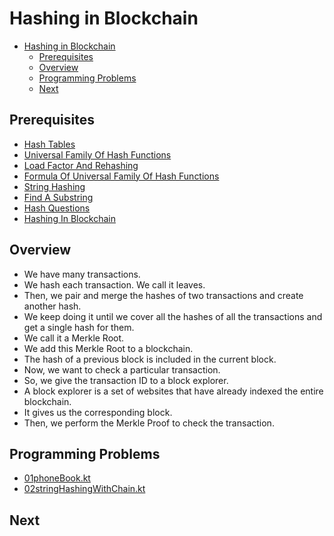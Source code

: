 # Hashing in Blockchain

<!-- TOC -->
* [Hashing in Blockchain](#hashing-in-blockchain)
  * [Prerequisites](#prerequisites)
  * [Overview](#overview)
  * [Programming Problems](#programming-problems)
  * [Next](#next)
<!-- TOC -->

## Prerequisites

* [Hash Tables](05hashTables.md)
* [Universal Family Of Hash Functions](10universalFamilyOfHashFunctions.md)
* [Load Factor And Rehashing](15loadFactorAndRehashing.md)
* [Formula Of Universal Family Of Hash Functions](20formulaOfUniversalFamilyOfHashFunctions.md)
* [String Hashing](25stringHashing.md)
* [Find A Substring](30findSubstring.md)
* [Hash Questions](35hashQuestions.md)
* [Hashing In Blockchain](40hashingInBlockchain.md)

## Overview

* We have many transactions.
* We hash each transaction. We call it leaves.
* Then, we pair and merge the hashes of two transactions and create another hash.
* We keep doing it until we cover all the hashes of all the transactions and get a single hash for them.
* We call it a Merkle Root.
* We add this Merkle Root to a blockchain.
* The hash of a previous block is included in the current block.
* Now, we want to check a particular transaction.
* So, we give the transaction ID to a block explorer.
* A block explorer is a set of websites that have already indexed the entire blockchain.
* It gives us the corresponding block.
* Then, we perform the Merkle Proof to check the transaction.

## Programming Problems

* [01phoneBook.kt](../../../../../src/courses/uc/course02dataStructures/module04hashTables/01phoneBook.kt)
* [02stringHashingWithChain.kt](../../../../../src/courses/uc/course02dataStructures/module04hashTables/02stringHashingWithChain.kt)

## Next